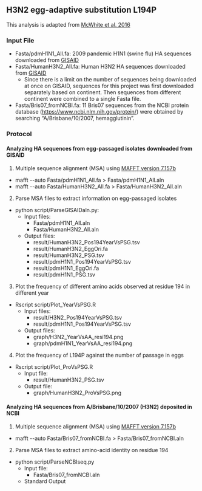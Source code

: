 ## H3N2 egg-adaptive substitution L194P
This analysis is adapted from [McWhite et al. 2016](https://academic.oup.com/ve/article-lookup/doi/10.1093/ve/vew026)

### Input File
* Fasta/pdmH1N1\_All.fa: 2009 pandemic H1N1 (swine flu) HA sequences downloaded from [GISAID](http://platform.gisaid.org)
* Fasta/HumanH3N2\_All.fa: Human H3N2 HA sequences downloaded from [GISAID](http://platform.gisaid.org)
  * Since there is a limit on the number of sequences being downloaded at once on GISAID, sequences for this project was first downloaded separately based on continent. Then sequences from different continent were combined to a single Fasta file.
* Fasta/Bris07\_fromNCBI.fa: 11 Bris07 sequences from the NCBI protein database (https://www.ncbi.nlm.nih.gov/protein/) were obtained by searching “A/Brisbane/10/2007, hemagglutinin”. 

### Protocol
#### Analyzing HA sequences from egg-passaged isolates downloaded from GISAID
1. Multiple sequence alignment (MSA) using [MAFFT version 7.157b](http://mafft.cbrc.jp/alignment/software/)
* mafft --auto Fasta/pdmH1N1\_All.fa > Fasta/pdmH1N1\_All.aln
* mafft --auto Fasta/HumanH3N2\_All.fa > Fasta/HumanH3N2\_All.aln

2. Parse MSA files to extract information on egg-passaged isolates
* python script/ParseGISAIDaln.py: 
  * Input files:
    * Fasta/pdmH1N1\_All.aln
    * Fasta/HumanH3N2\_All.aln
  * Output files:
    * result/HumanH3N2\_Pos194YearVsPSG.tsv
    * result/HumanH3N2\_EggOri.fa
    * result/HumanH3N2\_PSG.tsv
    * result/pdmH1N1\_Pos194YearVsPSG.tsv
    * result/pdmH1N1\_EggOri.fa
    * result/pdmH1N1\_PSG.tsv

3. Plot the frequency of different amino acids observed at residue 194 in different year
* Rscript script/Plot\_YearVsPSG.R
  * Input files:
    * result/H3N2\_Pos194YearVsPSG.tsv
    * result/pdmH1N1\_Pos194YearVsPSG.tsv
  * Output files: 
    * graph/H3N2\_YearVsAA\_resi194.png
    * graph/pdmH1N1\_YearVsAA\_resi194.png

4. Plot the frequency of L194P against the number of passage in eggs
* Rscript script/Plot\_ProVsPSG.R
  * Input file: 
    * result/HumanH3N2\_PSG.tsv
  * Output file:
    * graph/HumanH3N2\_ProVsPSG.png

#### Analyzing HA sequences from A/Brisbane/10/2007 (H3N2) deposited in NCBI
1. Multiple sequence alignment (MSA) using [MAFFT version 7.157b](http://mafft.cbrc.jp/alignment/software/) 
* mafft --auto Fasta/Bris07\_fromNCBI.fa > Fasta/Bris07\_fromNCBI.aln

2. Parse MSA files to extract amino-acid identity on residue 194
* python script/ParseNCBIseq.py
  * Input file: 
    * Fasta/Bris07\_fromNCBI.aln
  * Standard Output
